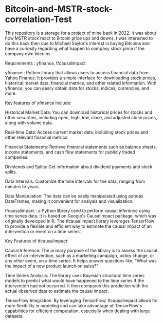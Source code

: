 # Bitcoin-and-MSTR-stock-correlation-Test
This repository is a storage for a project of mine back in 2022. It was about how MSTR stock react to Bitcoin price ups and downs. I was interested to do this back then due to Michael Saylor's interest in buying Bitcoins and have a curiosity regarding what happen to company stock price if the company own bitcoins

Requirements :
yfinance, tfcausalimpact

yfinance : Python library that allows users to access financial data from Yahoo Finance. It provides a simple interface for downloading stock prices, historical market data, financial metrics, and other related information. With yfinance, you can easily obtain data for stocks, indices, currencies, and more.

Key features of yfinance include:

Historical Market Data: You can download historical prices for stocks and other securities, including open, high, low, close, and adjusted close prices, along with volume data.

Real-time Data: Access current market data, including stock prices and other relevant financial metrics.

Financial Statements: Retrieve financial statements such as balance sheets, income statements, and cash flow statements for publicly traded companies.

Dividends and Splits: Get information about dividend payments and stock splits.

Data Intervals: Customize the time intervals for the data, ranging from minutes to years.

Data Manipulation: The data can be easily manipulated using pandas DataFrames, making it convenient for analysis and visualization.


tfcausalimpact : a Python library used to perform causal inference using time series data. It is based on Google's CausalImpact package, which was originally developed in R. The tfcausalimpact library leverages TensorFlow to provide a flexible and efficient way to estimate the causal impact of an intervention or event on a time series.

Key Features of tfcausalimpact:

Causal Inference: The primary purpose of the library is to assess the causal effect of an intervention, such as a marketing campaign, policy change, or any other event, on a time series. It helps answer questions like, "What was the impact of a new product launch on sales?"

Time Series Analysis: The library uses Bayesian structural time series models to predict what would have happened to the time series if the intervention had not occurred. It then compares this prediction with the actual observed data to estimate the causal impact.

TensorFlow Integration: By leveraging TensorFlow, tfcausalimpact allows for more flexibility in modeling and can take advantage of TensorFlow's capabilities for efficient computation, especially when dealing with large datasets.

